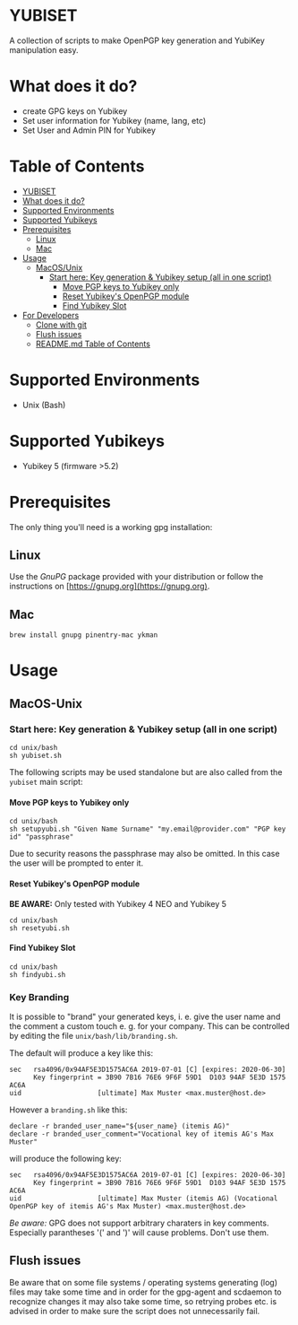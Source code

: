 # YUBISET  
A collection of scripts to make OpenPGP key generation and YubiKey manipulation easy. 

# What does it do?

- create GPG keys on Yubikey
- Set user information for Yubikey (name, lang, etc)
- Set User and Admin PIN for Yubikey

# Table of Contents

- [YUBISET](#yubiset)
- [What does it do?](#what-does-it-do)
- [Supported Environments](#supported-environments)
- [Supported Yubikeys](#supported-yubikeys)
- [Prerequisites](#prerequisites)
  * [Linux](#linux)
  * [Mac](#mac)
- [Usage](#usage)
  * [MacOS/Unix](#macos-unix)
    + [Start here: Key generation & Yubikey setup (all in one script)](#start-here-key-generation--yubikey-setup-all-in-one-script-1)
      - [Move PGP keys to Yubikey only](#move-pgp-keys-to-yubikey-only-1)
      - [Reset Yubikey's OpenPGP module](#reset-yubikeys-openpgp-module-1)
      - [Find Yubikey Slot](#find-yubikey-slot-1)
- [For Developers](#for-developers)
  * [Clone with git](#clone-with-git)
  * [Flush issues](#flush-issues)
  * [README.md Table of Contents](#readmemd-table-of-contents)

# Supported Environments
* Unix (Bash)

# Supported Yubikeys
* Yubikey 5 (firmware >5.2)

# Prerequisites  
The only thing you'll need is a working gpg installation:

## Linux  
Use the *GnuPG* package provided with your distribution or follow the instructions on [https://gnupg.org](https://gnupg.org).

## Mac  
`brew install gnupg pinentry-mac ykman`

# Usage

## MacOS-Unix

### Start here: Key generation & Yubikey setup (all in one script)
```
cd unix/bash
sh yubiset.sh
```


The following scripts may be used standalone but are also called from the `yubiset` main script:

#### Move PGP keys to Yubikey only
```
cd unix/bash
sh setupyubi.sh "Given Name Surname" "my.email@provider.com" "PGP key id" "passphrase"
```
Due to security reasons the passphrase may also be omitted. In this case the user will be prompted to enter it.

#### Reset Yubikey's OpenPGP module
**BE AWARE:** Only tested with Yubikey 4 NEO and Yubikey 5
```
cd unix/bash
sh resetyubi.sh
```

#### Find Yubikey Slot
```
cd unix/bash
sh findyubi.sh
```

### Key Branding  
It is possible to "brand" your generated keys, i. e. give the user name and the comment a custom touch e. g. for your company. This can be controlled by editing the file `unix/bash/lib/branding.sh`.

The default will produce a key like this:

```
sec   rsa4096/0x94AF5E3D1575AC6A 2019-07-01 [C] [expires: 2020-06-30]
      Key fingerprint = 3B90 7B16 76E6 9F6F 59D1  D103 94AF 5E3D 1575 AC6A
uid                   [ultimate] Max Muster <max.muster@host.de>
```

However a `branding.sh` like this:
```
declare -r branded_user_name="${user_name} (itemis AG)"
declare -r branded_user_comment="Vocational key of itemis AG's Max Muster"
```
will produce the following key:
```
sec   rsa4096/0x94AF5E3D1575AC6A 2019-07-01 [C] [expires: 2020-06-30]
      Key fingerprint = 3B90 7B16 76E6 9F6F 59D1  D103 94AF 5E3D 1575 AC6A
uid                   [ultimate] Max Muster (itemis AG) (Vocational OpenPGP key of itemis AG's Max Muster) <max.muster@host.de>
```

*Be aware:* GPG does not support arbitrary charaters in key comments. Especially parantheses '(' and ')' will cause problems. Don't use them.

## Flush issues
Be aware that on some file systems / operating systems generating (log) files may take some time and in order for the gpg-agent and scdaemon to recognize changes it may also take some time, so retrying probes etc. is advised in order to make sure the script does not unnecessarily fail.

